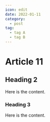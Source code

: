 ```yaml
---
icon: edit
date: 2022-01-11
category:
  - post 
tag:
  - tag A
  - tag B
---
```


# Article 11

## Heading 2

Here is the content.

### Heading 3

Here is the content.
